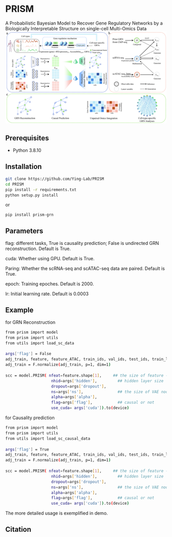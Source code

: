 # PRISM
A Probabilistic Bayesian Model to Recover Gene Regulatory Networks by a Biologically Interpretable Structure on single-cell Multi-Omics Data
![The framework of PRISM](https://github.com/Ying-Lab/PRISM/blob/main/Figure1.jpg)

Prerequisites
-----

- Python 3.8.10

Installation
-----

```bash
git clone https://github.com/Ying-Lab/PRISM
cd PRISM
pip install -r requirements.txt 
python setup.py install
```
or
```bash
pip install prism-grn
```

Parameters
-----
flag: different tasks, True is causality prediction; False is undirected GRN reconstruction. Default is True.

cuda: Whether using GPU. Default is True.

Paring: Whether the scRNA-seq and scATAC-seq data are paired. Default is True.

epoch: Training epoches. Default is 2000.

lr: Initial learning rate. Default is 0.0003


Example
-----
for GRN Reconstruction
```bash
from prism import model
from prism import utils
from utils import load_sc_data

args['flag'] = False
adj_train, feature, feature_ATAC, train_ids, val_ids, test_ids, train_labels, val_labels, test_labels = load_sc_data(Expression_data_path, Genescore_data_path, label_path)
adj_train = F.normalize(adj_train, p=1, dim=1)

scc = model.PRISM( nfeat=feature.shape[1],     ## the size of feature -> cell num
                    nhid=args['hidden'],         ## hidden layer size
                    dropout=args['dropout'],     
                    ns=args['ns'],               ## the size of VAE node embedding 
                    alpha=args['alpha'],         
                    flag=args['flag'],           ## causal or not
                    use_cuda= args['cuda']).to(device)

```

for Causality prediction
```bash
from prism import model
from prism import utils
from utils import load_sc_causal_data

args['flag'] = True
adj_train, feature, feature_ATAC, train_ids, val_ids, test_ids, train_labels, val_labels, test_labels = load_sc_causal_data(Expression_data_path, Genescore_data_path, label_path)
adj_train = F.normalize(adj_train, p=1, dim=1)

scc = model.PRISM( nfeat=feature.shape[1],     ## the size of feature -> cell num
                    nhid=args['hidden'],         ## hidden layer size
                    dropout=args['dropout'],     
                    ns=args['ns'],               ## the size of VAE node embedding 
                    alpha=args['alpha'],         
                    flag=args['flag'],           ## causal or not
                    use_cuda= args['cuda']).to(device)

```
The more detailed usage is exemplified in demo.


Citation
-----
